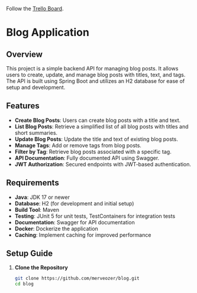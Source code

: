 Follow the [Trello Board](https://trello.com/b/iAlaRmK6/blog-application).

# Blog Application

## Overview

This project is a simple backend API for managing blog posts. It allows users to create, update, and manage blog posts with titles, text, and tags. The API is built using Spring Boot and utilizes an H2 database for ease of setup and development.

## Features

- **Create Blog Posts**: Users can create blog posts with a title and text.
- **List Blog Posts**: Retrieve a simplified list of all blog posts with titles and short summaries.
- **Update Blog Posts**: Update the title and text of existing blog posts.
- **Manage Tags**: Add or remove tags from blog posts.
- **Filter by Tag**: Retrieve blog posts associated with a specific tag.
- **API Documentation**: Fully documented API using Swagger.
- **JWT Authorization**: Secured endpoints with JWT-based authentication.

## Requirements

- **Java**: JDK 17 or newer
- **Database**: H2 (for development and initial setup)
- **Build Tool**: Maven
- **Testing**: JUnit 5 for unit tests, TestContainers for integration tests
- **Documentation**: Swagger for API documentation
- **Docker**: Dockerize the application
- **Caching**: Implement caching for improved performance

## Setup Guide

1. **Clone the Repository**
   ```bash
   git clone https://github.com/merveozer/blog.git
   cd blog

